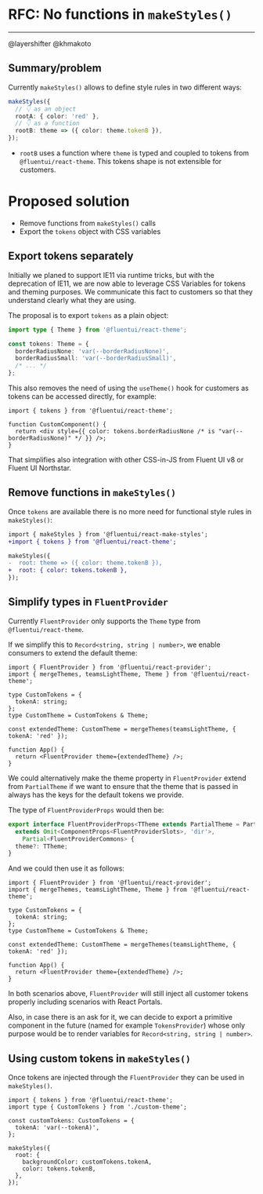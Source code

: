 # RFC: No functions in `makeStyles()`

---

@layershifter @khmakoto

## Summary/problem

Currently `makeStyles()` allows to define style rules in two different ways:

```ts
makeStyles({
  // 👇 as an object
  rootA: { color: 'red' },
  // 👇 as a function
  rootB: theme => ({ color: theme.tokenB }),
});
```

- `rootB` uses a function where `theme` is typed and coupled to tokens from `@fluentui/react-theme`. This tokens shape is not extensible for customers.

# Proposed solution

- Remove functions from `makeStyles()` calls
- Export the `tokens` object with CSS variables

## Export tokens separately

Initially we planed to support IE11 via runtime tricks, but with the deprecation of IE11, we are now able to leverage CSS Variables for tokens and theming purposes. We communicate this fact to customers so that they understand clearly what they are using.

The proposal is to export `tokens` as a plain object:

```ts
import type { Theme } from '@fluentui/react-theme';

const tokens: Theme = {
  borderRadiusNone: 'var(--borderRadiusNone)',
  borderRadiusSmall: 'var(--borderRadiusSmall)',
  /* ... */
};
```

This also removes the need of using the `useTheme()` hook for customers as tokens can be accessed directly, for example:

```tsx
import { tokens } from '@fluentui/react-theme';

function CustomComponent() {
  return <div style={{ color: tokens.borderRadiusNone /* is "var(--borderRadiusNone)" */ }} />;
}
```

That simplifies also integration with other CSS-in-JS from Fluent UI v8 or Fluent UI Northstar.

## Remove functions in `makeStyles()`

Once `tokens` are available there is no more need for functional style rules in `makeStyles()`:

```diff
import { makeStyles } from '@fluentui/react-make-styles';
+import { tokens } from '@fluentui/react-theme';

makeStyles({
-  root: theme => ({ color: theme.tokenB }),
+  root: { color: tokens.tokenB },
});
```

## Simplify types in `FluentProvider`

Currently `FluentProvider` only supports the `Theme` type from `@fluentui/react-theme`.

If we simplify this to `Record<string, string | number>`, we enable consumers to extend the default theme:

```tsx
import { FluentProvider } from '@fluentui/react-provider';
import { mergeThemes, teamsLightTheme, Theme } from '@fluentui/react-theme';

type CustomTokens = {
  tokenA: string;
};
type CustomTheme = CustomTokens & Theme;

const extendedTheme: CustomTheme = mergeThemes(teamsLightTheme, { tokenA: 'red' });

function App() {
  return <FluentProvider theme={extendedTheme} />;
}
```

We could alternatively make the theme property in `FluentProvider` extend from `PartialTheme` if we want to ensure that the theme that is passed in always has the keys for the default tokens we provide.

The type of `FluentProviderProps` would then be:

```ts
export interface FluentProviderProps<TTheme extends PartialTheme = PartialTheme>
  extends Omit<ComponentProps<FluentProviderSlots>, 'dir'>,
    Partial<FluentProviderCommons> {
  theme?: TTheme;
}
```

And we could then use it as follows:

```tsx
import { FluentProvider } from '@fluentui/react-provider';
import { mergeThemes, teamsLightTheme, Theme } from '@fluentui/react-theme';

type CustomTokens = {
  tokenA: string;
};
type CustomTheme = CustomTokens & Theme;

const extendedTheme: CustomTheme = mergeThemes(teamsLightTheme, { tokenA: 'red' });

function App() {
  return <FluentProvider theme={extendedTheme} />;
}
```

In both scenarios above, `FluentProvider` will still inject all customer tokens properly including scenarios with React Portals.

Also, in case there is an ask for it, we can decide to export a primitive component in the future (named for example `TokensProvider`) whose only purpose would be to render variables for `Record<string, string | number>`.

## Using custom tokens in `makeStyles()`

Once tokens are injected through the `FluentProvider` they can be used in `makeStyles()`.

```tsx
import { tokens } from '@fluentui/react-theme';
import type { CustomTokens } from './custom-theme';

const customTokens: CustomTokens = {
  tokenA: 'var(--tokenA)',
};

makeStyles({
  root: {
    backgroundColor: customTokens.tokenA,
    color: tokens.tokenB,
  },
});
```
